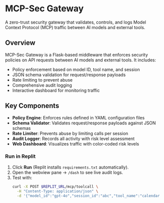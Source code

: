 # MCP-Sec Gateway

A zero-trust security gateway that validates, controls, and logs Model Context Protocol (MCP) traffic between AI models and external tools.

## Overview

MCP-Sec Gateway is a Flask-based middleware that enforces security policies on API requests between AI models and external tools. It includes:

- Policy enforcement based on model ID, tool name, and session
- JSON schema validation for request/response payloads
- Rate limiting to prevent abuse
- Comprehensive audit logging
- Interactive dashboard for monitoring traffic

## Key Components

- **Policy Engine**: Enforces rules defined in YAML configuration files
- **Schema Validator**: Validates request/response payloads against JSON schemas
- **Rate Limiter**: Prevents abuse by limiting calls per session
- **Audit Logger**: Records all activity with risk level assessment
- **Web Dashboard**: Visualizes traffic with color-coded risk levels

### Run in Replit
1. Click **Run** (Replit installs `requirements.txt` automatically).
2. Open the webview pane → `/dash` to see live audit logs.
3. Test with:
   ```bash
   curl -X POST $REPLIT_URL/mcp/toolcall \
     -H "Content-Type: application/json" \
     -d '{"model_id":"gpt-4o","session_id":"abc","tool_name":"calendar.create_event","input":{"title":"sync","start_time":"2025-05-08T09:00:00Z"}}'
   ```